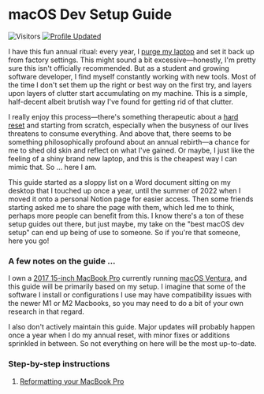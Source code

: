 # macOS Dev Setup Guide

![Visitors](https://api.visitorbadge.io/api/visitors?path=https%3A%2F%2Few2664.github.io%2Fmacos-dev-setup-guide%2F&label=Visitors&labelColor=%23d9e3f0&countColor=%2337d67a&style=flat)
[![Profile Updated](https://img.shields.io/github/last-commit/ew2664/macos-dev-setup-guide?label=last%20updated&style=flat)](https://github.com/ew2664/macos-dev-setup-guide)

I have this fun annual ritual: every year, I [purge my laptop](https://www.wired.com/story/how-to-factory-reset-mac-windows-chromebook/) and set it back up from factory settings. This might sound a bit excessive—honestly, I'm pretty sure this isn't officially recommended. But as a student and growing software developer, I find myself constantly working with new tools. Most of the time I don't set them up the right or best way on the first try, and layers upon layers of clutter start accumulating on my machine. This is a simple, half-decent albeit brutish way I've found for getting rid of that clutter.

I really enjoy this process—there's something therapeutic about a [hard reset](https://madison365.com/time-for-a-hard-reset/) and starting from scratch, especially when the busyness of our lives threatens to consume everything. And above that, there seems to be something philosophically profound about an annual rebirth—a chance for me to shed old skin and reflect on what I've gained. Or maybe, I just like the feeling of a shiny brand new laptop, and this is the cheapest way I can mimic that. So ... here I am.

This guide started as a sloppy list on a Word document sitting on my desktop that I touched up once a year, until the summer of 2022 when I moved it onto a personal Notion page for easier access. Then some friends starting asked me to share the page with them, which led me to think, perhaps more people can benefit from this. I know there's a ton of these setup guides out there, but just maybe, my take on the "best macOS dev setup" can end up being of use to someone. So if you're that someone, here you go!

### A few notes on the guide ...

I own a [2017 15-inch MacBook Pro](https://support.apple.com/kb/SP756?locale=en_US) currently running [macOS Ventura](https://www.apple.com/macos/ventura/), and this guide will be primarily based on my setup. I imagine that some of the software I install or configurations I use may have compatibility issues with the newer M1 or M2 Macbooks, so you may need to do a bit of your own research in that regard.

I also don't actively maintain this guide. Major updates will probably happen once a year when I do my annual reset, with minor fixes or additions sprinkled in between. So not everything on here will be the most up-to-date.

### Step-by-step instructions

1. [Reformatting your MacBook Pro](./instructions/reformat.md)
